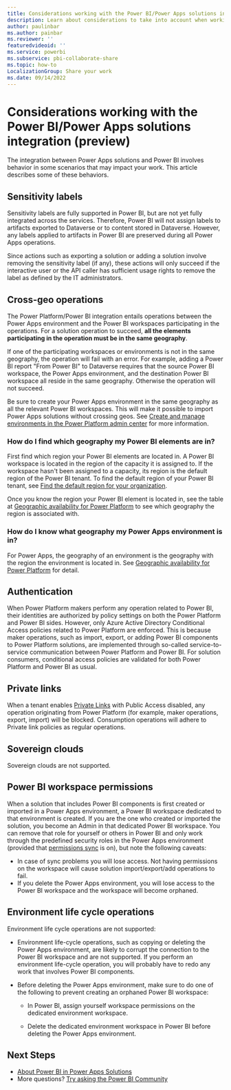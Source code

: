 ```yaml
---
title: Considerations working with the Power BI/Power Apps solutions integration
description: Learn about considerations to take into account when working with the Power BI/Power Apps solutions integration.
author: paulinbar
ms.author: painbar
ms.reviewer: ''
featuredvideoid: ''
ms.service: powerbi
ms.subservice: pbi-collaborate-share
ms.topic: how-to
LocalizationGroup: Share your work
ms.date: 09/14/2022
---
```


# Considerations working with the Power BI/Power Apps solutions integration (preview)

The integration between Power Apps solutions and Power BI involves behavior in some scenarios that may impact your work. This article describes some of these behaviors.

## Sensitivity labels 

Sensitivity labels are fully supported in Power BI, but are not yet fully integrated across the services. Therefore, Power BI will not assign labels to artifacts exported to Dataverse or to content stored in Dataverse. However, any labels applied to artifacts in Power BI are preserved during all Power Apps operations.

Since actions such as exporting a solution or adding a solution involve removing the sensitivity label (if any), these actions will only succeed if the interactive user or the API caller has sufficient usage rights to remove the label as defined by the IT administrators.

## Cross-geo operations 

The Power Platform/Power BI integration entails operations between the Power Apps environment and the Power BI workspaces participating in the operations. For a solution operation to succeed, **all the elements participating in the operation must be in the same geography**.

If one of the participating workspaces or environments is not in the same geography, the operation will fail with an error. For example, adding a Power BI report "From Power BI" to Dataverse requires that the source Power BI workspace, the Power Apps environment, and the destination Power BI workspace all reside in the same geography. Otherwise the operation will not succeed.

Be sure to create your Power Apps environment in the same geography as all the relevant Power BI workspaces. This will make it possible to import Power Apps solutions without crossing geos. See [Create and manage environments in the Power Platform admin center](/power-platform/admin/create-environment) for more information.

### How do I find which geography my Power BI elements are in?

First find which region your Power BI elements are located in. A Power BI workspace is located in the region of the capacity it is assigned to. If the workspace hasn't been assigned to a capacity, its region is the default region of the Power BI tenant. To find the default region of your Power BI tenant, see [Find the default region for your organization](../admin/service-admin-where-is-my-tenant-located.md).

Once you know the region your Power BI element is located in, see the table at [Geographic availability for Power Platform](https://dynamics.microsoft.com/availability-reports/georeport/) to see which geography the region is associated with.

### How do I know what geography my Power Apps environment is in? 

For Power Apps, the geography of an environment is the geography with the region the environment is located in. See [Geographic availability for Power Platform](https://dynamics.microsoft.com/availability-reports/georeport/) for detail. 

## Authentication

When Power Platform makers perform any operation related to Power BI, their identities are authorized by policy settings on both the Power Platform and Power BI sides. However, only Azure Active Directory Conditional Access policies related to Power Platform are enforced. This is because maker operations, such as import, export, or adding Power BI components to Power Platform solutions, are  implemented through so-called service-to-service communication between Power Platform and Power BI. For solution consumers, conditional access policies are validated for both Power Platform and Power BI as usual.

## Private links

When a tenant enables [Private Links](../enterprise/service-security-private-links.md) with Public Access disabled, any operation originating from Power Platform (for example, maker operations, export, import) will be blocked. Consumption operations will adhere to Private link policies as regular operations.

## Sovereign clouds 

Sovereign clouds are not supported.

## Power BI workspace permissions 

When a solution that includes Power BI components is first created or imported in a Power Apps environment, a Power BI workspace dedicated to that environment is created. If you are the one who created or imported the solution, you become an Admin in that dedicated Power BI workspace. You can remove that role for yourself or others in Power BI and only work through the predefined security roles in the Power Apps environment (provided that [permissions sync](/power-apps/maker/model-driven-apps/customize-manage-powerbi-components#permission-sync-between-power-apps-environment-and-power-bi-workspace) is on), but note the following caveats:

* In case of sync problems you will lose access. Not having permissions on the workspace will cause solution import/export/add operations to fail.
* If you delete the Power Apps environment, you will lose access to the Power BI workspace and the workspace will become orphaned.

## Environment life cycle operations 

Environment life cycle operations are not supported:

* Environment life-cycle operations, such as copying or deleting the Power Apps environment, are likely to corrupt the connection to the Power BI workspace and are not supported. If you perform an environment life-cycle operation, you will probably have to redo any work that involves Power BI components.

* Before deleting the Power Apps environment, make sure to do one of the following to prevent creating an orphaned Power BI workspace:

    * In Power BI, assign yourself workspace permissions on the dedicated environment workspace.

    * Delete the dedicated environment workspace in Power BI before deleting the Power Apps environment.

## Next Steps

* [About Power BI in Power Apps Solutions](./service-power-bi-powerapps-integration-about.md)
* More questions? [Try asking the Power BI Community](https://community.powerbi.com/)